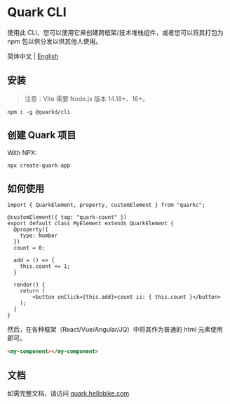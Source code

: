 # Quark CLI

使用此 CLI，您可以使用它来创建跨框架/技术堆栈组件，或者您可以将其打包为 npm 包以供分发以供其他人使用。


简体中文 | [English](./README.en-US.md)

## 安装

> 注意：Vite 需要 Node.js 版本 14.18+、16+。

```
npm i -g @quarkd/cli
```

## 创建 Quark 项目

With NPX:

```shell
npx create-quark-app
```

## 如何使用

```tsx
import { QuarkElement, property, customElement } from "quarkc";

@customElement({ tag: "quark-count" })
export default class MyElement extends QuarkElement {
  @property({
    type: Number
  })
  count = 0;

  add = () => {
    this.count += 1;
  }
  
  render() {
    return (
        <button onClick={this.add}>count is: { this.count }</button>
    );
  }
}
```

然后，在各种框架（React/Vue/Angular/JQ）中将其作为普通的 html 元素使用即可。

```html
<my-component></my-component>
```

## 文档

如需完整文档，请访问 [quark.hellobike.com](https://quark.hellobike.com)